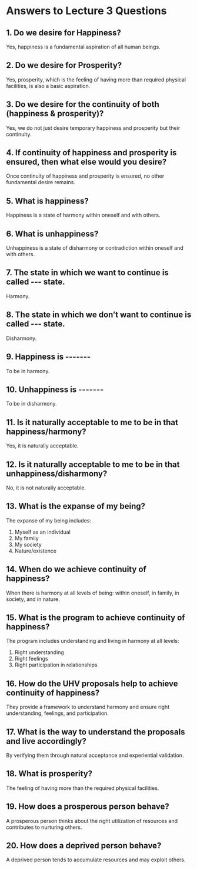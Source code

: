 # Answers to Lecture 3 Questions
## 1. Do we desire for Happiness?  
Yes, happiness is a fundamental aspiration of all human beings.

## 2. Do we desire for Prosperity?  
Yes, prosperity, which is the feeling of having more than required physical facilities, is also a basic aspiration.

## 3. Do we desire for the continuity of both (happiness & prosperity)?  
Yes, we do not just desire temporary happiness and prosperity but their continuity.

## 4. If continuity of happiness and prosperity is ensured, then what else would you desire?  
Once continuity of happiness and prosperity is ensured, no other fundamental desire remains.

## 5. What is happiness?  
Happiness is a state of harmony within oneself and with others.

## 6. What is unhappiness?  
Unhappiness is a state of disharmony or contradiction within oneself and with others.

## 7. The state in which we want to continue is called --- state.  
Harmony.

## 8. The state in which we don’t want to continue is called --- state.  
Disharmony.

## 9. Happiness is -------  
To be in harmony.

## 10. Unhappiness is -------  
To be in disharmony.

## 11. Is it naturally acceptable to me to be in that happiness/harmony?  
Yes, it is naturally acceptable.

## 12. Is it naturally acceptable to me to be in that unhappiness/disharmony?  
No, it is not naturally acceptable.

## 13. What is the expanse of my being?  
The expanse of my being includes:  
1. Myself as an individual  
2. My family  
3. My society  
4. Nature/existence  

## 14. When do we achieve continuity of happiness?  
When there is harmony at all levels of being: within oneself, in family, in society, and in nature.

## 15. What is the program to achieve continuity of happiness?  
The program includes understanding and living in harmony at all levels:  
1. Right understanding  
2. Right feelings  
3. Right participation in relationships  

## 16. How do the UHV proposals help to achieve continuity of happiness?  
They provide a framework to understand harmony and ensure right understanding, feelings, and participation.

## 17. What is the way to understand the proposals and live accordingly?  
By verifying them through natural acceptance and experiential validation.

## 18. What is prosperity?  
The feeling of having more than the required physical facilities.

## 19. How does a prosperous person behave?  
A prosperous person thinks about the right utilization of resources and contributes to nurturing others.

## 20. How does a deprived person behave?  
A deprived person tends to accumulate resources and may exploit others.
